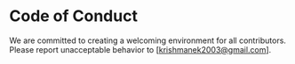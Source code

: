 # Code of Conduct
We are committed to creating a welcoming environment for all contributors.
Please report unacceptable behavior to [krishmanek2003@gmail.com].
